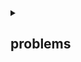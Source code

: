 <details><summary><h2>problems</h2></summary>
  
### problem A:
![image](https://github.com/user-attachments/assets/9ee2dfce-79b3-4a18-9e2e-58365ef6ee99)

### problem B:
![image](https://github.com/user-attachments/assets/e32c99b6-8ffd-42f9-9764-b1b8f5207458)

### problem C
![image](https://github.com/user-attachments/assets/6fba910a-f01e-4121-82b1-e80f682d5cd7)

### problem D
![image](https://github.com/user-attachments/assets/20d6a276-74e9-4132-b58d-7eda3b2ce222)


</details>
